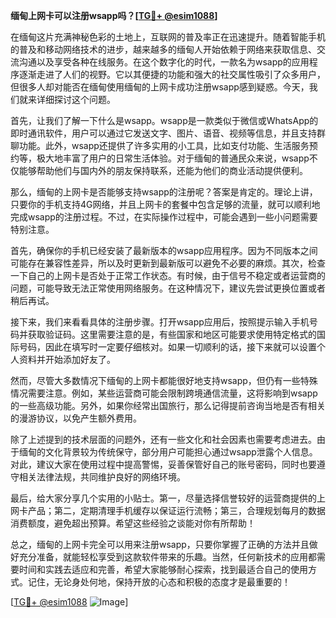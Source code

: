 **缅甸上网卡可以注册wsapp吗？[[TG💪+ @esim1088](https://t.me/s/esim1088)]**

在缅甸这片充满神秘色彩的土地上，互联网的普及率正在迅速提升。随着智能手机的普及和移动网络技术的进步，越来越多的缅甸人开始依赖于网络来获取信息、交流沟通以及享受各种在线服务。在这个数字化的时代，一款名为wsapp的应用程序逐渐走进了人们的视野。它以其便捷的功能和强大的社交属性吸引了众多用户，但很多人却对能否在缅甸使用缅甸的上网卡成功注册wsapp感到疑惑。今天，我们就来详细探讨这个问题。

首先，让我们了解一下什么是wsapp。wsapp是一款类似于微信或WhatsApp的即时通讯软件，用户可以通过它发送文字、图片、语音、视频等信息，并且支持群聊功能。此外，wsapp还提供了许多实用的小工具，比如支付功能、生活服务预约等，极大地丰富了用户的日常生活体验。对于缅甸的普通民众来说，wsapp不仅能够帮助他们与国内外的朋友保持联系，还能为他们的商业活动提供便利。

那么，缅甸的上网卡是否能够支持wsapp的注册呢？答案是肯定的。理论上讲，只要你的手机支持4G网络，并且上网卡的套餐中包含足够的流量，就可以顺利地完成wsapp的注册过程。不过，在实际操作过程中，可能会遇到一些小问题需要特别注意。

首先，确保你的手机已经安装了最新版本的wsapp应用程序。因为不同版本之间可能存在兼容性差异，所以及时更新到最新版可以避免不必要的麻烦。其次，检查一下自己的上网卡是否处于正常工作状态。有时候，由于信号不稳定或者运营商的问题，可能导致无法正常使用网络服务。在这种情况下，建议先尝试更换位置或者稍后再试。

接下来，我们来看看具体的注册步骤。打开wsapp应用后，按照提示输入手机号码并获取验证码。这里需要注意的是，有些国家和地区可能要求使用特定格式的国际号码，因此在填写时一定要仔细核对。如果一切顺利的话，接下来就可以设置个人资料并开始添加好友了。

然而，尽管大多数情况下缅甸的上网卡都能很好地支持wsapp，但仍有一些特殊情况需要注意。例如，某些运营商可能会限制跨境通信流量，这将影响到wsapp的一些高级功能。另外，如果你经常出国旅行，那么记得提前咨询当地是否有相关的漫游协议，以免产生额外费用。

除了上述提到的技术层面的问题外，还有一些文化和社会因素也需要考虑进去。由于缅甸的文化背景较为传统保守，部分用户可能担心通过wsapp泄露个人信息。对此，建议大家在使用过程中提高警惕，妥善保管好自己的账号密码，同时也要遵守相关法律法规，共同维护良好的网络环境。

最后，给大家分享几个实用的小贴士。第一，尽量选择信誉较好的运营商提供的上网卡产品；第二，定期清理手机缓存以保证运行流畅；第三，合理规划每月的数据消费额度，避免超出预算。希望这些经验之谈能对你有所帮助！

总之，缅甸的上网卡完全可以用来注册wsapp，只要你掌握了正确的方法并且做好充分准备，就能轻松享受到这款软件带来的乐趣。当然，任何新技术的应用都需要时间和实践去适应和完善，希望大家能够耐心探索，找到最适合自己的使用方式。记住，无论身处何地，保持开放的心态和积极的态度才是最重要的！

[[TG💪+ @esim1088](https://t.me/s/esim1088) ![Image](https://i.postimg.cc/4NQfJmqS/Snipaste-2025-05-13-00-14-12.png)]